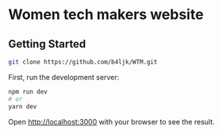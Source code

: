
# Women tech makers website
## Getting Started

```bash
git clone https://github.com/b4ljk/WTM.git
```

First, run the development server:

```bash
npm run dev
# or
yarn dev
```

Open [http://localhost:3000](http://localhost:3000) with your browser to see the result.

